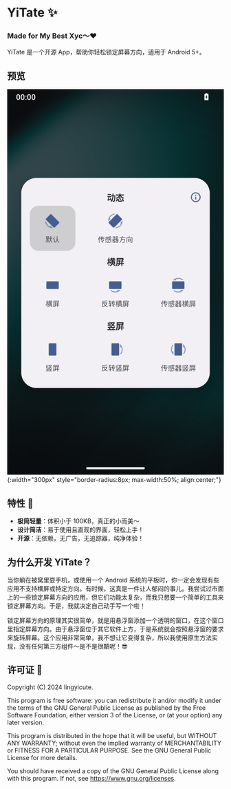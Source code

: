 # YiTate ✨

### Made for My Best Xyc～❤️

YiTate 是一个开源 App，帮助你轻松锁定屏幕方向，适用于 Android 5+。

## 预览

![YiTate Screenshot](art/screenshot01_zh_cn.png){:width="300px" style="border-radius:8px; max-width:50%; align:center;"}

## 特性 🌟

- **极简轻量**：体积小于 100KB，真正的小而美～
- **设计简洁**：易于使用且直观的界面，轻松上手！
- **开源**：无依赖，无广告，无追踪器，纯净体验！

## 为什么开发 YiTate？ 

当你躺在被窝里耍手机，或使用一个 Android 系统的平板时，你一定会发现有些应用不支持横屏或特定方向。有时候，这真是一件让人郁闷的事儿。我尝试过市面上的一些锁定屏幕方向的应用，但它们功能太复杂，而我只想要一个简单的工具来锁定屏幕方向。于是，我就决定自己动手写一个啦！

锁定屏幕方向的原理其实很简单，就是用悬浮窗添加一个透明的窗口，在这个窗口里指定屏幕方向。由于悬浮窗位于其它软件上方，于是系统就会按照悬浮窗的要求来旋转屏幕。这个应用非常简单，我不想让它变得复杂，所以我使用原生方法实现，没有任何第三方组件～是不是很酷呢！😎

## 许可证 📜

Copyright (C) 2024 lingyicute.

This program is free software: you can redistribute it and/or modify
it under the terms of the GNU General Public License as published by
the Free Software Foundation, either version 3 of the License, or
(at your option) any later version.

This program is distributed in the hope that it will be useful,
but WITHOUT ANY WARRANTY; without even the implied warranty of
MERCHANTABILITY or FITNESS FOR A PARTICULAR PURPOSE.  See the
GNU General Public License for more details.

You should have received a copy of the GNU General Public License
along with this program.  If not, see https://www.gnu.org/licenses.
